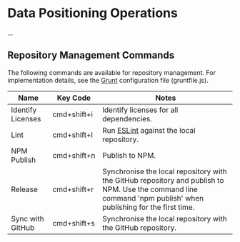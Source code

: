 # Data Positioning Operations

...

## Repository Management Commands

The following commands are available for repository management. For implementation details, see the [Grunt](https://gruntjs.com/) configuration file (gruntfile.js).

| Name              | Key Code    | Notes                                                                                                                                                          |
| ----------------- | ----------- | -------------------------------------------------------------------------------------------------------------------------------------------------------------- |
| Identify Licenses | cmd+shift+i | Identify licenses for all dependencies.                                                                                                                        |
| Lint              | cmd+shift+l | Run [ESLint](https://eslint.org/) against the local repository.                                                                                                |
| NPM Publish       | cmd+shift+n | Publish to NPM.                                                                                                                                                |
| Release           | cmd+shift+r | Synchronise the local repository with the GitHub repository and publish to NPM. Use the command line command 'npm publish' when publishing for the first time. |
| Sync with GitHub  | cmd+shift+s | Synchronise the local repository with the GitHub repository.                                                                                                   |
